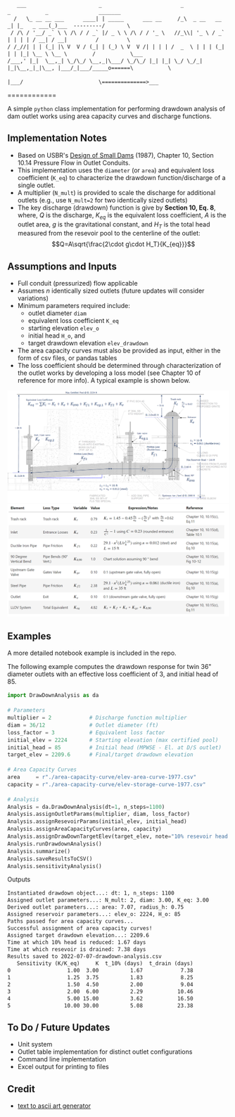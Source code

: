  ```
    ___                       _                         _               _           _                _______
   /   \_ __ __ ___      ____| | _____      ___ __     /_\  _ __   __ _| |_   _ ___(_)___  ---------/       \      
  / /\ / '__/ _` \ \ /\ / / _` |/ _ \ \ /\ / / '_ \   //_\\| '_ \ / _` | | | | / __| / __|         /         \
 / /_//| | | (_| |\ V  V / (_| | (_) \ V  V /| | | | /  _  \ | | | (_| | | |_| \__ \ \__ \        /           \___
/___,' |_|  \__,_| \_/\_/ \__,_|\___/ \_/\_/ |_| |_| \_/ \_/_| |_|\__,_|_|\__, |___/_|___/_____o======\           \
                                                                          |___/                        \==============>___
```
============

A simple `python` class implementation for performing drawdown analysis of dam outlet works using area capacity curves and discharge functions.

## Implementation Notes

* Based on USBR's [Design of Small Dams](https://www.usbr.gov/tsc/techreferences/mands/mands-pdfs/SmallDams.pdf) (1987), Chapter 10, Section 10.14 Pressure Flow in Outlet Conduits.
* This implementation uses the `diameter` (or `area`) and equivalent loss coefficient (`K_eq`) to characterize the drawdown function/discharge of a single outlet.
* A multiplier (`N_mult`) is provided to scale the discharge for additional outlets (e.g., use `N_mult=2` for two identically sized outlets)
* The key discharge (drawdown) function is give by **Section 10, Eq. 8**, where, $Q$ is the discharge, $K_{eq}$ is the equivalent loss coefficient, $A$ is the outlet area, $g$ is the gravitational constant, and $H_T$ is the total head measured from the resevoir pool to the centerline of the outlet: 
$$Q=A\sqrt{\frac{2\cdot g\cdot H_T}{K_{eq}}}$$

## Assumptions and Inputs

* Full conduit (pressurized) flow applicable
* Assumes _n_ identically sized outlets (future updates will consider variations)
* Minimum parameters required include: 
  * outlet diameter `diam`
  * equivalent loss coefficient `K_eq`
  * starting elevation `elev_o`
  * initial head `H_o`, and 
  * target drawdown elevation `elev_drawdown` 
* The area capacity curves must also be provided as input, either in the form of csv files, or pandas tables
* The loss coefficient should be determined through characterization of the outlet works by developing a loss model (see Chapter 10 of reference for more info). A typical example is shown below.
  
![Loss Model Example][loss-model]
![Loss Table Example][loss-table]

## Examples

A more detailed notebook example is included in the repo.

The following example computes the drawdown response for twin 36" diameter outlets with an effective loss coefficient of 3, and initial head of 85. 

```python
import DrawDownAnalysis as da

# Parameters
multiplier = 2            # Discharge function multiplier
diam = 36/12              # Outlet diameter (ft)
loss_factor = 3           # Equivalent loss factor
initial_elev = 2224       # Starting elevation (max certified pool)
initial_head = 85         # Initial head (MPWSE - El. at D/S outlet)
target_elev = 2209.6      # Final/target drawdown elevation

# Area Capacity Curves
area     = r"./area-capacity-curve/elev-area-curve-1977.csv"
capacity = r"./area-capacity-curve/elev-storage-curve-1977.csv"

# Analysis
Analysis = da.DrawDownAnalysis(dt=1, n_steps=1100)
Analysis.assignOutletParams(multiplier, diam, loss_factor)
Analysis.assignResevoirParams(initial_elev, initial_head)
Analysis.assignAreaCapacityCurves(area, capacity)
Analysis.assignDrawDownTargetElev(target_elev, note="10% resevoir head in 7 days")
Analysis.runDrawdownAnalysis()
Analysis.summarize()
Analysis.saveResultsToCSV()
Analysis.sensitivityAnalysis()
```

Outputs

```
Instantiated drawdown object...: dt: 1, n_steps: 1100
Assigned outlet parameters...: N_mult: 2, diam: 3.00, K_eq: 3.00
Derived outlet parameters...: area: 7.07, radius_h: 0.75
Assigned reservoir parameters...: elev_o: 2224, H_o: 85
Paths passed for area capacity curves...
Successful assignment of area capacity curves!
Assigned target drawdown elevation...: 2209.6
Time at which 10% head is reduced: 1.67 days
Time at which resevoir is drained: 7.38 days
Results saved to 2022-07-07-drawdown-analysis.csv
   Sensitivity (K/K_eq)     K  t_10% (days)  t_drain (days)
0                  1.00  3.00          1.67            7.38
1                  1.25  3.75          1.83            8.25
2                  1.50  4.50          2.00            9.04
3                  2.00  6.00          2.29           10.46
4                  5.00 15.00          3.62           16.50
5                 10.00 30.00          5.08           23.38
```

## To Do / Future Updates

* Unit system
* Outlet table implementation for distinct outlet configurations
* Command line implementation
* Excel output for printing to files

## Credit

* [text to ascii art generator](https://patorjk.com/software/taag/#p=display&f=Ogre&t=Drawdown%20Analysis)


[loss-model]: assets/loss-model.png
[loss-table]: assets/loss-table.png
